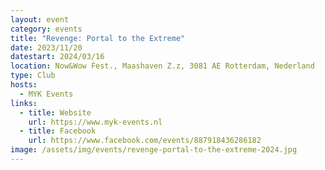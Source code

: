 ```yaml
---
layout: event
category: events
title: "Revenge: Portal to the Extreme"
date: 2023/11/20
datestart: 2024/03/16
location: Now&Wow Fest., Maashaven Z.z, 3081 AE Rotterdam, Nederland
type: Club
hosts:
  - MYK Events
links:
  - title: Website
    url: https://www.myk-events.nl
  - title: Facebook
    url: https://www.facebook.com/events/887918436286182
image: /assets/img/events/revenge-portal-to-the-extreme-2024.jpg
---
```


